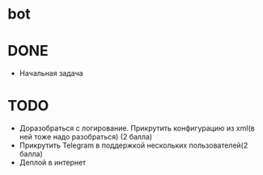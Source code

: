 # bot

# DONE
* Начальная задача

# TODO
* Доразобраться с логирование. Прикрутить конфигурацию из xml(в ней тоже надо разобраться) (2 балла)
* Прикрутить Telegram в поддержкой нескольких пользователей(2 балла)
* Деплой в интернет